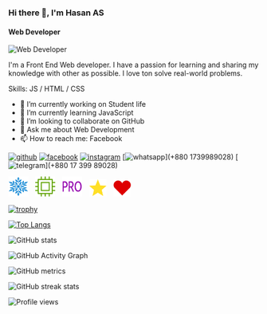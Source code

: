 ### Hi there 👋, I'm Hasan AS
#### Web Developer 
![Web Developer ](https://scontent.fdac20-1.fna.fbcdn.net/v/t39.30808-6/278169813_711017433359599_2318350608769789466_n.jpg?stp=dst-jpg_p640x640&_nc_cat=102&ccb=1-6&_nc_sid=e3f864&_nc_eui2=AeHE_t8Mueh9zytueIB0X1-YNp9dcEaoTak2n11wRqhNqRhU2vJaEIECD7P6jN4xfJfAn_ujiBpUO2vpsmVq9mi1&_nc_ohc=LEM7lOJJYHIAX9B6aWh&_nc_ht=scontent.fdac20-1.fna&oh=00_AT8InGDOwmH4y-psz6CTe1CH0pQxB_oy8tjbtwM4ggGbSg&oe=6288E37E)

I'm a  Front End Web developer. I have a passion for learning and sharing my knowledge with other as possible. I love ton solve real-world problems. 

Skills: JS / HTML / CSS

- 🔭 I’m currently working on Student life 
- 🌱 I’m currently learning JavaScript 
- 👯 I’m looking to collaborate on GitHub 
- 💬 Ask me about Web Development  
- 📫 How to reach me: Facebook 


[<img src='https://cdn.jsdelivr.net/npm/simple-icons@3.0.1/icons/github.svg' alt='github' height='40'>](https://github.com/Hasan15-14654)  [<img src='https://cdn.jsdelivr.net/npm/simple-icons@3.0.1/icons/facebook.svg' alt='facebook' height='40'>](https://www.facebook.com/https://www.facebook.com/mdas.hasanas)  [<img src='https://cdn.jsdelivr.net/npm/simple-icons@3.0.1/icons/instagram.svg' alt='instagram' height='40'>](https://www.instagram.com/https://www.instagram.com/hasanas3p2/?hl=en/)  [<img src='https://cdn.jsdelivr.net/npm/simple-icons@3.0.1/icons/whatsapp.svg' alt='whatsapp' height='40'>](+880 1739989028)  [<img src='https://cdn.jsdelivr.net/npm/simple-icons@3.0.1/icons/telegram.svg' alt='telegram' height='40'>](+880 17 399 89028)  

<a href='https://archiveprogram.github.com/'><img src='https://raw.githubusercontent.com/acervenky/animated-github-badges/master/assets/acbadge.gif' width='40' height='40'></a> <a href='https://docs.github.com/en/developers'><img src='https://raw.githubusercontent.com/acervenky/animated-github-badges/master/assets/devbadge.gif' width='40' height='40'></a> <a href='https://github.com/pricing'><img src='https://raw.githubusercontent.com/acervenky/animated-github-badges/master/assets/pro.gif' width='40' height='40'></a> <a href='https://stars.github.com/'><img src='https://raw.githubusercontent.com/acervenky/animated-github-badges/master/assets/starbadge.gif' width='35' height='35'></a> <a href='https://docs.github.com/en/github/supporting-the-open-source-community-with-github-sponsors'><img src='https://raw.githubusercontent.com/acervenky/animated-github-badges/master/assets/sponsorbadge.gif' width='35' height='35'></a> 

[![trophy](https://github-profile-trophy.vercel.app/?username=Hasan15-14654)](https://github.com/ryo-ma/github-profile-trophy)

[![Top Langs](https://github-readme-stats.vercel.app/api/top-langs/?username=Hasan15-14654)](https://github.com/anuraghazra/github-readme-stats)

![GitHub stats](https://github-readme-stats.vercel.app/api?username=Hasan15-14654&show_icons=true&count_private=true)  

![GitHub Activity Graph](https://activity-graph.herokuapp.com/graph?username=Hasan15-14654)  

![GitHub metrics](https://metrics.lecoq.io/Hasan15-14654)  

![GitHub streak stats](https://github-readme-streak-stats.herokuapp.com/?user=Hasan15-14654)  

![Profile views](https://gpvc.arturio.dev/Hasan15-14654)  
